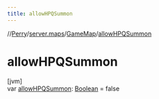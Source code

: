```yaml
---
title: allowHPQSummon
---
```

//[Perry](../../../index.html)/[server.maps](../index.html)/[GameMap](index.html)/[allowHPQSummon](allow-h-p-q-summon.html)



# allowHPQSummon



[jvm]\
var [allowHPQSummon](allow-h-p-q-summon.html): [Boolean](https://kotlinlang.org/api/latest/jvm/stdlib/kotlin/-boolean/index.html) = false




